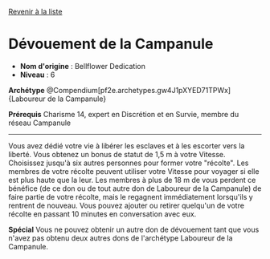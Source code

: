 [Revenir à la liste](list.md)

# Dévouement de la Campanule

 * **Nom d'origine** : Bellflower Dedication
 * **Niveau** : 6


<p><strong>Archétype</strong> @Compendium[pf2e.archetypes.gw4J1pXYED71TPWx]{Laboureur de la Campanule}</p>
<p><strong>Prérequis</strong> Charisme 14, expert en Discrétion et en Survie, membre du réseau Campanule</p>
<hr>
<p>Vous avez dédié votre vie à libérer les esclaves et à les escorter vers la liberté. Vous obtenez un bonus de statut de 1,5 m à votre Vitesse. Choisissez jusqu'à six autres personnes pour former votre "récolte". Les membres de votre récolte peuvent utiliser votre Vitesse pour voyager si elle est plus haute que la leur. Les membres à plus de 18 m de vous perdent ce bénéfice (de ce don ou de tout autre don de Laboureur de la Campanule) de faire partie de votre récolte, mais le regagnent immédiatement lorsqu'ils y rentrent de nouveau. Vous pouvez ajouter ou retirer quelqu'un de votre récolte en passant 10 minutes en conversation avec eux.</p>
<p><strong>Spécial</strong> Vous ne pouvez obtenir un autre don de dévouement tant que vous n'avez pas obtenu deux autres dons de l'archétype Laboureur de la Campanule.</p>